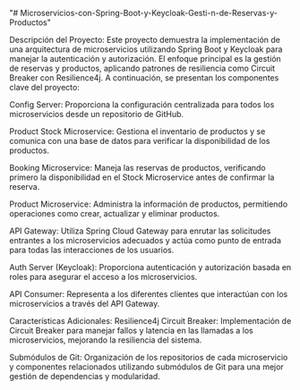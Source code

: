 "# Microservicios-con-Spring-Boot-y-Keycloak-Gesti-n-de-Reservas-y-Productos" 



Descripción del Proyecto:
Este proyecto demuestra la implementación de una arquitectura de microservicios utilizando Spring Boot y Keycloak para manejar la autenticación y autorización. El enfoque principal es la gestión de reservas y productos, aplicando patrones de resiliencia como Circuit Breaker con Resilience4j. A continuación, se presentan los componentes clave del proyecto:

Config Server: Proporciona la configuración centralizada para todos los microservicios desde un repositorio de GitHub.

Product Stock Microservice: Gestiona el inventario de productos y se comunica con una base de datos para verificar la disponibilidad de los productos.

Booking Microservice: Maneja las reservas de productos, verificando primero la disponibilidad en el Stock Microservice antes de confirmar la reserva.

Product Microservice: Administra la información de productos, permitiendo operaciones como crear, actualizar y eliminar productos.

API Gateway: Utiliza Spring Cloud Gateway para enrutar las solicitudes entrantes a los microservicios adecuados y actúa como punto de entrada para todas las interacciones de los usuarios.

Auth Server (Keycloak): Proporciona autenticación y autorización basada en roles para asegurar el acceso a los microservicios.

API Consumer: Representa a los diferentes clientes que interactúan con los microservicios a través del API Gateway.

Características Adicionales:
Resilience4j Circuit Breaker: Implementación de Circuit Breaker para manejar fallos y latencia en las llamadas a los microservicios, mejorando la resiliencia del sistema.

Submódulos de Git: Organización de los repositorios de cada microservicio y componentes relacionados utilizando submódulos de Git para una mejor gestión de dependencias y modularidad.


